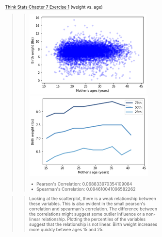 [Think Stats Chapter 7 Exercise 1](http://greenteapress.com/thinkstats2/html/thinkstats2008.html#toc70) (weight vs. age)

>> ![alt text](https://github.com/yk2684/dsp/blob/master/statistics/images/scatterplot.png)
>> ![alt text](https://github.com/yk2684/dsp/blob/master/statistics/images/percentile.png)
>> * Pearson's Correlation: 0.068833970354109084
>> * Spearman's Correlation: 0.094610041096582262

>> Looking at the scatterplot, there is a weak relationship between these variables. This is also evident in the small pearson's correlation and spearman's correlation. The difference between the correlations might suggest some outlier influence or a non-linear relationship. Plotting the percentiles of the variables suggest that the relationship is not linear. Birth weight increases more quickly betwee ages 15 and 25.

